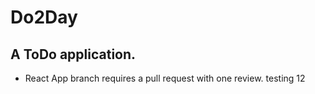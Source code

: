 # Do2Day
A ToDo application.
- 
- React App branch requires a pull request with one review.
 testing 12 
